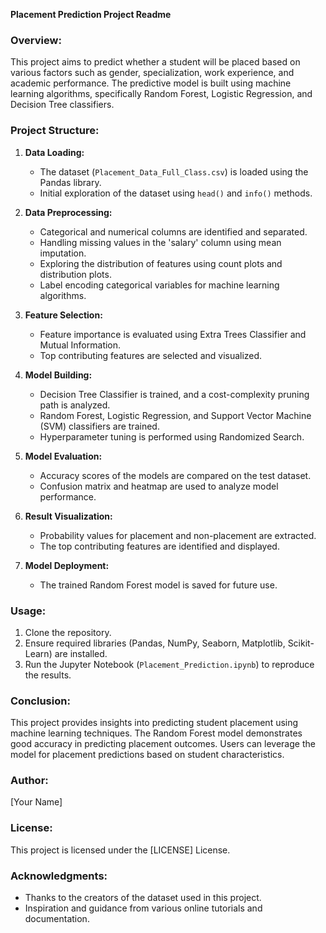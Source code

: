**Placement Prediction Project Readme**

### Overview:

This project aims to predict whether a student will be placed based on various factors such as gender, specialization, work experience, and academic performance. The predictive model is built using machine learning algorithms, specifically Random Forest, Logistic Regression, and Decision Tree classifiers.

### Project Structure:

1. **Data Loading:**
   - The dataset (`Placement_Data_Full_Class.csv`) is loaded using the Pandas library.
   - Initial exploration of the dataset using `head()` and `info()` methods.

2. **Data Preprocessing:**
   - Categorical and numerical columns are identified and separated.
   - Handling missing values in the 'salary' column using mean imputation.
   - Exploring the distribution of features using count plots and distribution plots.
   - Label encoding categorical variables for machine learning algorithms.

3. **Feature Selection:**
   - Feature importance is evaluated using Extra Trees Classifier and Mutual Information.
   - Top contributing features are selected and visualized.

4. **Model Building:**
   - Decision Tree Classifier is trained, and a cost-complexity pruning path is analyzed.
   - Random Forest, Logistic Regression, and Support Vector Machine (SVM) classifiers are trained.
   - Hyperparameter tuning is performed using Randomized Search.

5. **Model Evaluation:**
   - Accuracy scores of the models are compared on the test dataset.
   - Confusion matrix and heatmap are used to analyze model performance.

6. **Result Visualization:**
   - Probability values for placement and non-placement are extracted.
   - The top contributing features are identified and displayed.

7. **Model Deployment:**
   - The trained Random Forest model is saved for future use.

### Usage:

1. Clone the repository.
2. Ensure required libraries (Pandas, NumPy, Seaborn, Matplotlib, Scikit-Learn) are installed.
3. Run the Jupyter Notebook (`Placement_Prediction.ipynb`) to reproduce the results.

### Conclusion:

This project provides insights into predicting student placement using machine learning techniques. The Random Forest model demonstrates good accuracy in predicting placement outcomes. Users can leverage the model for placement predictions based on student characteristics.

### Author:

[Your Name]

### License:

This project is licensed under the [LICENSE] License.

### Acknowledgments:

- Thanks to the creators of the dataset used in this project.
- Inspiration and guidance from various online tutorials and documentation.
